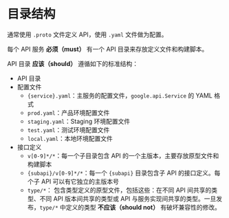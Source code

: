 # 目录结构

通常使用 `.proto` 文件定义 API，使用 `.yaml` 文件做为配置。

每个 API 服务 **必须（must）** 有一个 API 目录来存放定义文件和构建脚本。

API 目录 **应该（should）** 遵循如下的标准结构：

- API 目录
- 配置文件
    - `{service}.yaml`：主服务的配置文件，`google.api.Service` 的 YAML 格式
    - `prod.yaml`：产品环境配置文件
    - `staging.yaml`：Staging 环境配置文件
    - `test.yaml`：测试环境配置文件
    - `local.yaml`：本地环境配置文件
- 接口定义
    - `v[0-9]*/*`：每一个子目录包含 API 的一个主版本，主要存放原型文件和构建脚本
    - `{subapi}/v[0-9]*/*`：每一个 `{subapi}` 目录包含子 API 的接口定义。每个子 API 可以有它独立的主版本号
    - `type/*`： 包含类型定义的原型文件，包括这些：在不同 API 间共享的类型、不同 API 版本间共享的类型或 API 与服务实现间共享的类型。一旦发布，`type/*` 中定义的类型 **不应该（should not）** 有破坏兼容性的修改。